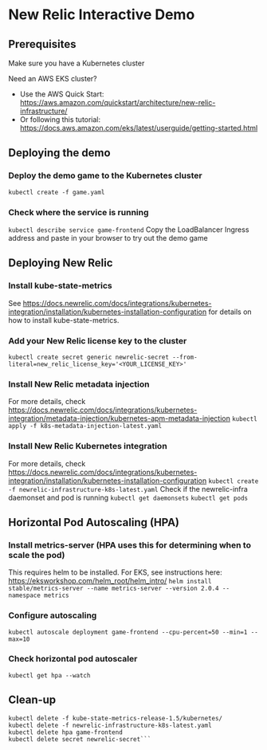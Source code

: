 # New Relic Interactive Demo

## Prerequisites
Make sure you have a Kubernetes cluster

Need an AWS EKS cluster?
* Use the AWS Quick Start: https://aws.amazon.com/quickstart/architecture/new-relic-infrastructure/
* Or following this tutorial: https://docs.aws.amazon.com/eks/latest/userguide/getting-started.html

## Deploying the demo
### Deploy the demo game to the Kubernetes cluster
`kubectl create -f game.yaml`

### Check where the service is running
`kubectl describe service game-frontend`
Copy the LoadBalancer Ingress address and paste in your browser to try out the demo game

## Deploying New Relic
### Install kube-state-metrics
See https://docs.newrelic.com/docs/integrations/kubernetes-integration/installation/kubernetes-installation-configuration for details on how to install kube-state-metrics.

### Add your New Relic license key to the cluster
`kubectl create secret generic newrelic-secret --from-literal=new_relic_license_key='<YOUR_LICENSE_KEY>'`

### Install New Relic metadata injection
For more details, check https://docs.newrelic.com/docs/integrations/kubernetes-integration/metadata-injection/kubernetes-apm-metadata-injection
```kubectl apply -f k8s-metadata-injection-latest.yaml```

### Install New Relic Kubernetes integration
For more details, check https://docs.newrelic.com/docs/integrations/kubernetes-integration/installation/kubernetes-installation-configuration
```kubectl create -f newrelic-infrastructure-k8s-latest.yaml```
Check if the newrelic-infra daemonset and pod is running
```kubectl get daemonsets```
```kubectl get pods```


## Horizontal Pod Autoscaling (HPA)
### Install metrics-server (HPA uses this for determining when to scale the pod)
This requires helm to be installed. For EKS, see instructions here: https://eksworkshop.com/helm_root/helm_intro/
```helm install stable/metrics-server --name metrics-server --version 2.0.4 --namespace metrics```

### Configure autoscaling
`kubectl autoscale deployment game-frontend --cpu-percent=50 --min=1 --max=10`

### Check horizontal pod autoscaler
`kubectl get hpa --watch`


## Clean-up
```kubectl delete -f game.yaml
kubectl delete -f kube-state-metrics-release-1.5/kubernetes/
kubectl delete -f newrelic-infrastructure-k8s-latest.yaml
kubectl delete hpa game-frontend
kubectl delete secret newrelic-secret```

